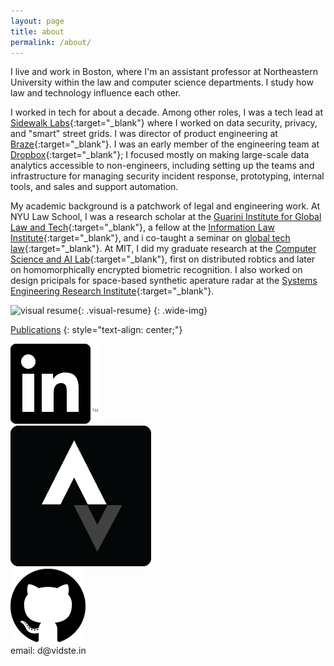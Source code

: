 ```yaml
---
layout: page
title: about
permalink: /about/
---
```

<style>
  .visual-resume {
    --raw-img-width: 1170px;
    position: relative;
    /* BEGIN HAX */
    width: min(100vw, 1170px);
    margin-left: calc((100% - min(100vw, 1170px))/2);
    /* END HAX... someday microsoft edge will support the CSS spec, lol */
    --img-width: min(100vw, var(--raw-img-width));
    width: var(--img-width);
    margin-left: calc((100% - var(--img-width))/2)
  }
  .wide-img {
    display: block;
    width: 100vw;
    left: calc(50% - 50vw);
    position: relative;
    padding: 16px 0;
    border-top: 8px solid #e7eaf5;
    border-bottom: 8px solid #e7eaf5;
  }
</style>
 
I live and work in Boston, where I'm an assistant professor at Northeastern University within the law and computer science departments. I study how law and technology influence each other.

<!---
I currently live in NYC and work at NYU Law School. At NYU, I'm a research scholar at the [Guarini Institute for Global Law and Tech](https://www.guariniglobal.org/current-team), a fellow at the [Information Law Institute](https://www.law.nyu.edu/centers/ili/people), and I co-teach a seminar on [global tech law](https://its.law.nyu.edu/courses/description.cfm?id=32595) as an adjunct. Outside of the law school, I do some contract work helping with large-scale data collection and analytics, and a little bit of angel investing.
-->

I worked in tech for about a decade.
Among other roles,
I was a tech lead at [Sidewalk Labs](https://www.sidewalklabs.com){:target="_blank"} where I worked on data security, privacy, and "smart" street grids.
I was director of product engineering at [Braze](https://www.braze.com/product/){:target="_blank"}.
I was an early member of the engineering team at [Dropbox](https://dropbox.com){:target="_blank"}; I focused mostly on making large-scale data analytics accessible to non-engineers, including setting up the teams and infrastructure for managing security incident response, prototyping, internal tools, and sales and support automation.

My academic background is a patchwork of legal and engineering work.
At NYU Law School, I was a research scholar at the [Guarini Institute for Global Law and Tech](https://www.guariniglobal.org/current-team){:target="_blank"}, a fellow at the [Information Law Institute](https://www.law.nyu.edu/centers/ili/people){:target="_blank"}, and i co-taught a seminar on [global tech law](https://its.law.nyu.edu/courses/description.cfm?id=32595){:target="_blank"}.
At MIT, I did my graduate research at the [Computer Science and AI Lab](https://www.csail.mit.edu/research/distributed-robotics-laboratory){:target="_blank"}, first on distributed robtics and later on homomorphically encrypted biometric recognition.
I also worked on design pricipals for space-based synthetic aperature radar at the [Systems Engineering Research Institute](https://seari.mit.edu/){:target="_blank"}.

<!---
from 2009-2011 i did research in distributed robotics at <a href="http://groups.csail.mit.edu/drl/wiki/index.php?title=Main_Page" title="" target="_blank">MIT CSAIL</a>, where I designed and built heterogeneous robot swarms to prove feasibility of automated distributed construction of large structures. In 2020, I returned briefly to write my Master's thesis, demonstrating a novel approach to homomorphically encrypted biometric recognition.
-->

![visual resume](/assets/images/2022-visual-resume.png){: .visual-resume}
{: .wide-img}

[Publications](/publications)
{: style="text-align: center;"}


<div>
  <div class="contact-boxes">
    <div class="contact">
      <a href="https://www.linkedin.com/in/%E2%81%A3-stein-5b950314/">
        <img src="/static/img/contact/linkedin.png">
      </a>
    </div>
    <div class="contact">
      <a href="https://www.strava.com/athletes/14931490">
        <img src="/static/img/contact/strava.png">
      </a>
    </div>
    <div class="contact">
      <a href="/about/github.html">
        <img src="/static/img/contact/github.png">
      </a>
    </div>
  </div>
</div>
<div>
  <div class="contact-boxes">
    <div class="contact">
      email: d@vidste.in
    </div>
  </div>
</div>
<!--div>
  <div style="text-align:center">
    <a href="/static/resume_2018-02-10.pdf">Feb 2018 resume</a>
  </div>
</div-->
